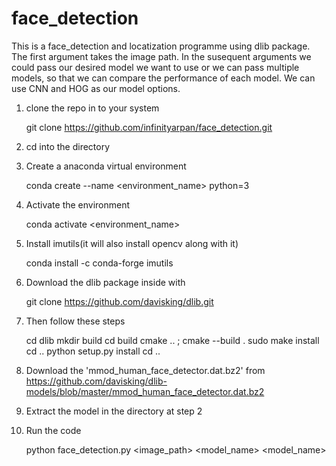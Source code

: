 # face_detection

This is a face_detection and locatization programme using dlib package. The first argument takes the image path. In the susequent arguments we could pass our desired model we want to use or we can pass multiple models, so that we can compare the performance of each model. We can use CNN and HOG as our model options.

1. clone the repo in to your system

	git clone https://github.com/infinityarpan/face_detection.git

2. cd into the directory

3. Create a anaconda virtual environment 

	conda create --name <environment_name> python=3

4. Activate the environment 

	conda activate <environment_name>
	
5. Install imutils(it will also install opencv along with it)

	conda install -c conda-forge imutils 

6. Download the dlib package inside with 

	git clone https://github.com/davisking/dlib.git
	
7. Then follow these steps

	cd dlib
	mkdir build
	cd build
	cmake .. ; cmake --build .
	sudo make install
	cd ..
	python setup.py install
	cd ..
	
8. Download the 'mmod_human_face_detector.dat.bz2' from https://github.com/davisking/dlib-models/blob/master/mmod_human_face_detector.dat.bz2

9. Extract the model in the directory at step 2

10. Run the code

	python face_detection.py <image_path> <model_name> <model_name>

